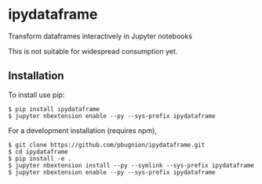 ipydataframe
============

Transform dataframes interactively in Jupyter notebooks

This is not suitable for widespread consumption yet.

Installation
------------

To install use pip:

    $ pip install ipydataframe
    $ jupyter nbextension enable --py --sys-prefix ipydataframe


For a development installation (requires npm),

    $ git clone https://github.com/pbugnion/ipydataframe.git
    $ cd ipydataframe
    $ pip install -e .
    $ jupyter nbextension install --py --symlink --sys-prefix ipydataframe
    $ jupyter nbextension enable --py --sys-prefix ipydataframe
